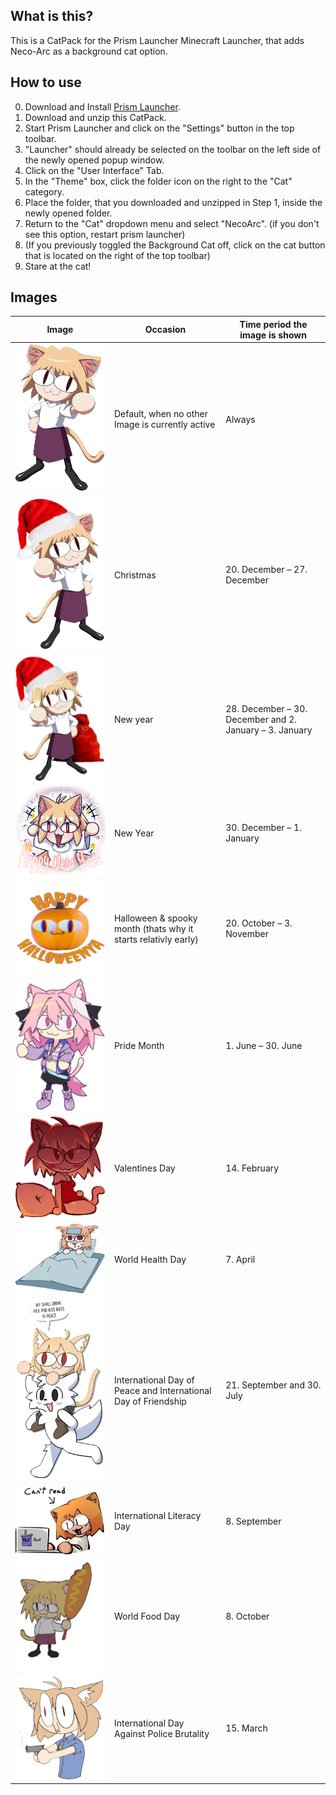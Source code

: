 ## What is this?
This is a CatPack for the Prism Launcher Minecraft Launcher, that adds Neco-Arc as a background cat option. 

## How to use
 0. Download and Install [Prism Launcher](https://prismlauncher.org/).
 1. Download and unzip this CatPack.
 2. Start Prism Launcher and click on the "Settings" button in the top toolbar.
 3. "Launcher" should already be selected on the toolbar on the left side of the newly opened popup window.
 4. Click on the "User Interface" Tab.
 5. In the "Theme" box, click the folder icon on the right to the "Cat" category.
 6. Place the folder, that you downloaded and unzipped in Step 1, inside the newly opened folder.
 7. Return to the "Cat" dropdown menu and select "NecoArc". (if you don't see this option, restart prism launcher)
 8. (If you previously toggled the Background Cat off, click on the cat button that is located on the right of the top toolbar)
 9. Stare at the cat!

## Images
|Image           |Occasion                       |Time period the image is shown|
|----------------|-------------------------------|-----------------------------|
|![default.png](https://github.com/Zappic3/Prism-Launcher-Neco-Arc-CatPack/blob/main/NecoArc%20CatPack/default.png)                                     |Default, when no other Image is currently active               |  Always                                               |
|![xmas.png](https://github.com/Zappic3/Prism-Launcher-Neco-Arc-CatPack/blob/main/NecoArc%20CatPack/xmas.png)                                           |Christmas                                                      |20. December – 27. December                            |
|![newyear1.png](https://github.com/Zappic3/Prism-Launcher-Neco-Arc-CatPack/blob/main/NecoArc%20CatPack/newyear1.png)                                   |New year                                                       |28. December – 30. December and 2. January – 3. January|
|![newyear2.png](https://github.com/Zappic3/Prism-Launcher-Neco-Arc-CatPack/blob/main/NecoArc%20CatPack/newyear2.png)                                   |New Year                                                       |30. December – 1. January                              |
|![spooky.png](https://github.com/Zappic3/Prism-Launcher-Neco-Arc-CatPack/blob/main/NecoArc%20CatPack/spooky.png)                                       |Halloween & spooky month (thats why it starts relativly early) |20. October – 3. November                              |
|![femboy.png](https://github.com/Zappic3/Prism-Launcher-Neco-Arc-CatPack/blob/main/NecoArc%20CatPack/femboy.png)                                       |Pride Month                                                    |1. June – 30. June                                     |
|![neco_sexy.png](https://github.com/Zappic3/Prism-Launcher-Neco-Arc-CatPack/blob/main/NecoArc%20CatPack/neco_sexy.png)                                 |Valentines Day                                                 |14. February                                           |
|![world_health_day.png](https://github.com/Zappic3/Prism-Launcher-Neco-Arc-CatPack/blob/main/NecoArc%20CatPack/world_health_day.png)                   |World Health Day                                               |7. April                                               |
|![peace_and_friendship_day.png](https://github.com/Zappic3/Prism-Launcher-Neco-Arc-CatPack/blob/main/NecoArc%20CatPack/peace_and_friendship_day.png)   |International Day of Peace and International Day of Friendship |21. September and 30. July                            |
|![literacy_day.png](https://github.com/Zappic3/Prism-Launcher-Neco-Arc-CatPack/blob/main/NecoArc%20CatPack/literacy_day.png)                           |International Literacy Day                                     |8. September                                          |
|![world_food_day.png](https://github.com/Zappic3/Prism-Launcher-Neco-Arc-CatPack/blob/main/NecoArc%20CatPack/world_food_day.png)                       |World Food Day                                                 |8. October                                            |
|![police_brutality.png](https://github.com/Zappic3/Prism-Launcher-Neco-Arc-CatPack/blob/main/NecoArc%20CatPack/police_brutality.png)                   |International Day Against Police Brutality                     |15. March                                             |

